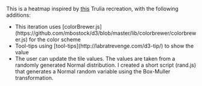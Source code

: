 This is a heatmap inspired by [this](http://bl.ocks.org/tjdecke/5558084) Trulia recreation, with the following additions:
<ul><li>
This iteration uses [colorBrewer.js](https://github.com/mbostock/d3/blob/master/lib/colorbrewer/colorbrewer.js) for the color scheme
</li>
<li>
Tool-tips using [tool-tips](http://labratrevenge.com/d3-tip/) to show the value
</li>
<li>
The user can update the tile values. The values are taken from a randomly generated Normal distribution. I created a short script (rand.js) that generates a Normal random variable using the Box-Muller transformation.
</li>
</ol>
